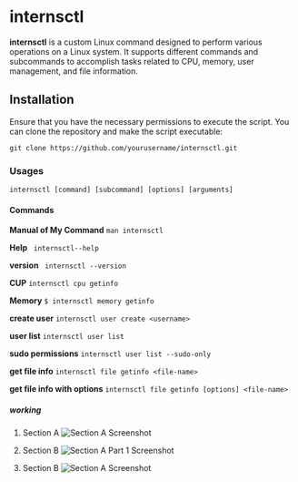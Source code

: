 # internsctl

**internsctl** is a custom Linux command designed to perform various operations on a Linux system. It supports different commands and subcommands to accomplish tasks related to CPU, memory, user management, and file information.

## Installation

Ensure that you have the necessary permissions to execute the script. You can clone the repository and make the script executable:

```git clone https://github.com/yourusername/internsctl.git```

### Usages

```internsctl [command] [subcommand] [options] [arguments]```

#### Commands

**Manual of My Command**
```man internsctl```

**Help**
``` internsctl--help```

**version**
``` internsctl --version```

**CUP**
```internsctl cpu getinfo```

**Memory**
```$ internsctl memory getinfo```

**create user**
```internsctl user create <username>```

**user list**
```internsctl user list```

**sudo permissions**
```internsctl user list --sudo-only```

**get file info**
```internsctl file getinfo <file-name>```

**get file info with options**
```internsctl file getinfo [options] <file-name>```

##### working
1. Section A
![Section A Screenshot](https://github.com/piyushraj2340/Custom-Linux-Command/blob/master/working/section_a.jpg)

1. Section B
![Section A Part 1 Screenshot](https://github.com/piyushraj2340/Custom-Linux-Command/blob/master/working/section_b_part_1.jpg)

1. Section B
![Section A Screenshot](https://github.com/piyushraj2340/Custom-Linux-Command/blob/master/working/section_b_part_1.jpg)


